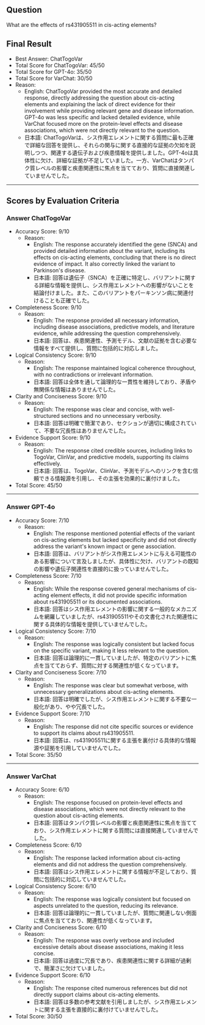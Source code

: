 ## Question

What are the effects of rs431905511 in cis-acting elements?

## Final Result

- Best Answer: ChatTogoVar
- Total Score for ChatTogoVar: 45/50
- Total Score for GPT-4o: 35/50
- Total Score for VarChat: 30/50
- Reason:
  - English: ChatTogoVar provided the most accurate and detailed response, directly addressing the question about cis-acting elements and explaining the lack of direct evidence for their involvement while providing relevant gene and disease information. GPT-4o was less specific and lacked detailed evidence, while VarChat focused more on the protein-level effects and disease associations, which were not directly relevant to the question.
  - 日本語: ChatTogoVarは、シス作用エレメントに関する質問に最も正確で詳細な回答を提供し、それらの関与に関する直接的な証拠の欠如を説明しつつ、関連する遺伝子および疾患情報を提供しました。GPT-4oは具体性に欠け、詳細な証拠が不足していました。一方、VarChatはタンパク質レベルの影響と疾患関連性に焦点を当てており、質問に直接関連していませんでした。

---

## Scores by Evaluation Criteria

### Answer ChatTogoVar
- Accuracy Score: 9/10
  - Reason: 
    - English: The response accurately identified the gene (SNCA) and provided detailed information about the variant, including its effects on cis-acting elements, concluding that there is no direct evidence of impact. It also correctly linked the variant to Parkinson's disease.
    - 日本語: 回答は遺伝子（SNCA）を正確に特定し、バリアントに関する詳細な情報を提供し、シス作用エレメントへの影響がないことを結論付けました。また、このバリアントをパーキンソン病に関連付けることも正確でした。
- Completeness Score: 9/10
  - Reason: 
    - English: The response provided all necessary information, including disease associations, predictive models, and literature evidence, while addressing the question comprehensively.
    - 日本語: 回答は、疾患関連性、予測モデル、文献の証拠を含む必要な情報をすべて提供し、質問に包括的に対応しました。
- Logical Consistency Score: 9/10
  - Reason: 
    - English: The response maintained logical coherence throughout, with no contradictions or irrelevant information.
    - 日本語: 回答は全体を通して論理的な一貫性を維持しており、矛盾や無関係な情報はありませんでした。
- Clarity and Conciseness Score: 9/10
  - Reason: 
    - English: The response was clear and concise, with well-structured sections and no unnecessary verbosity.
    - 日本語: 回答は明確で簡潔であり、セクションが適切に構成されていて、不要な冗長性はありませんでした。
- Evidence Support Score: 9/10
  - Reason: 
    - English: The response cited credible sources, including links to TogoVar, ClinVar, and predictive models, supporting its claims effectively.
    - 日本語: 回答は、TogoVar、ClinVar、予測モデルへのリンクを含む信頼できる情報源を引用し、その主張を効果的に裏付けました。
- Total Score: 45/50

---

### Answer GPT-4o
- Accuracy Score: 7/10
  - Reason: 
    - English: The response mentioned potential effects of the variant on cis-acting elements but lacked specificity and did not directly address the variant's known impact or gene association.
    - 日本語: 回答は、バリアントがシス作用エレメントに与える可能性のある影響について言及しましたが、具体性に欠け、バリアントの既知の影響や遺伝子関連性を直接的に扱っていませんでした。
- Completeness Score: 7/10
  - Reason: 
    - English: While the response covered general mechanisms of cis-acting element effects, it did not provide specific information about rs431905511 or its documented associations.
    - 日本語: 回答はシス作用エレメントの影響に関する一般的なメカニズムを網羅していましたが、rs431905511やその文書化された関連性に関する具体的な情報を提供していませんでした。
- Logical Consistency Score: 7/10
  - Reason: 
    - English: The response was logically consistent but lacked focus on the specific variant, making it less relevant to the question.
    - 日本語: 回答は論理的に一貫していましたが、特定のバリアントに焦点を当てておらず、質問に対する関連性が低くなっています。
- Clarity and Conciseness Score: 7/10
  - Reason: 
    - English: The response was clear but somewhat verbose, with unnecessary generalizations about cis-acting elements.
    - 日本語: 回答は明確でしたが、シス作用エレメントに関する不要な一般化があり、やや冗長でした。
- Evidence Support Score: 7/10
  - Reason: 
    - English: The response did not cite specific sources or evidence to support its claims about rs431905511.
    - 日本語: 回答は、rs431905511に関する主張を裏付ける具体的な情報源や証拠を引用していませんでした。
- Total Score: 35/50

---

### Answer VarChat
- Accuracy Score: 6/10
  - Reason: 
    - English: The response focused on protein-level effects and disease associations, which were not directly relevant to the question about cis-acting elements.
    - 日本語: 回答はタンパク質レベルの影響と疾患関連性に焦点を当てており、シス作用エレメントに関する質問には直接関連していませんでした。
- Completeness Score: 6/10
  - Reason: 
    - English: The response lacked information about cis-acting elements and did not address the question comprehensively.
    - 日本語: 回答はシス作用エレメントに関する情報が不足しており、質問に包括的に対応していませんでした。
- Logical Consistency Score: 6/10
  - Reason: 
    - English: The response was logically consistent but focused on aspects unrelated to the question, reducing its relevance.
    - 日本語: 回答は論理的に一貫していましたが、質問に関連しない側面に焦点を当てており、関連性が低くなっています。
- Clarity and Conciseness Score: 6/10
  - Reason: 
    - English: The response was overly verbose and included excessive details about disease associations, making it less concise.
    - 日本語: 回答は過度に冗長であり、疾患関連性に関する詳細が過剰で、簡潔さに欠けていました。
- Evidence Support Score: 6/10
  - Reason: 
    - English: The response cited numerous references but did not directly support claims about cis-acting elements.
    - 日本語: 回答は多数の参考文献を引用しましたが、シス作用エレメントに関する主張を直接的に裏付けていませんでした。
- Total Score: 30/50